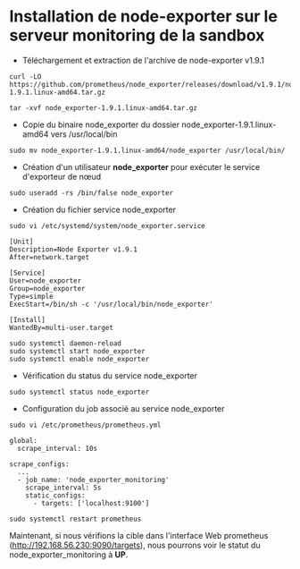 # Installation de node-exporter sur le serveur monitoring de la sandbox

-  Téléchargement et extraction de l'archive de node-exporter v1.9.1

```
curl -LO https://github.com/prometheus/node_exporter/releases/download/v1.9.1/node_exporter-1.9.1.linux-amd64.tar.gz

tar -xvf node_exporter-1.9.1.linux-amd64.tar.gz
```

- Copie du binaire node_exporter du dossier node_exporter-1.9.1.linux-amd64 vers /usr/local/bin

```
sudo mv node_exporter-1.9.1.linux-amd64/node_exporter /usr/local/bin/
```

- Création d'un utilisateur **node_exporter** pour exécuter le service d'exporteur de nœud

```
sudo useradd -rs /bin/false node_exporter
```

- Création du fichier service node_exporter

```
sudo vi /etc/systemd/system/node_exporter.service
```

```
[Unit]
Description=Node Exporter v1.9.1
After=network.target

[Service]
User=node_exporter
Group=node_exporter
Type=simple
ExecStart=/bin/sh -c '/usr/local/bin/node_exporter'

[Install]
WantedBy=multi-user.target
```

```
sudo systemctl daemon-reload
sudo systemctl start node_exporter
sudo systemctl enable node_exporter
```

- Vérification du status du service node_exporter

```
sudo systemctl status node_exporter
```

- Configuration du job associé au service node_exporter

```
sudo vi /etc/prometheus/prometheus.yml
```

```
global:
  scrape_interval: 10s

scrape_configs:
  ...
  - job_name: 'node_exporter_monitoring'
    scrape_interval: 5s
    static_configs:
      - targets: ['localhost:9100']
```

```
sudo systemctl restart prometheus
```

Maintenant, si nous vérifions la cible dans l'interface Web prometheus (http://192.168.56.230:9090/targets), nous pourrons voir le statut du node_exporter_monitoring à **UP**.